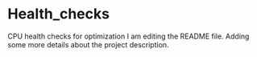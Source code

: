 # Health_checks
CPU health checks for optimization
I am editing the README file. Adding some more details about the project description.
